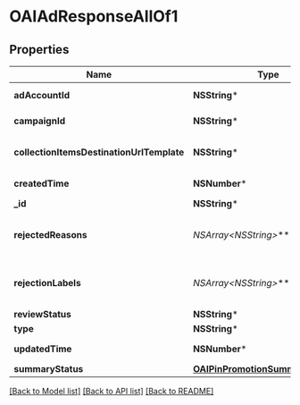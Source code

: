 # OAIAdResponseAllOf1

## Properties
Name | Type | Description | Notes
------------ | ------------- | ------------- | -------------
**adAccountId** | **NSString*** | The ID of the advertiser that this ad belongs to. | [optional] 
**campaignId** | **NSString*** | ID of the ad campaign that contains this ad. | [optional] 
**collectionItemsDestinationUrlTemplate** | **NSString*** | Destination URL template for all items within a collections drawer. | [optional] 
**createdTime** | **NSNumber*** | Pin creation time. Unix timestamp in seconds. | [optional] 
**_id** | **NSString*** | The ID of this ad. | [optional] 
**rejectedReasons** | **NSArray&lt;NSString*&gt;*** | Enum reason why the pin was rejected. Returned if &lt;code&gt;review_status&lt;/code&gt; is \&quot;REJECTED\&quot;. | [optional] 
**rejectionLabels** | **NSArray&lt;NSString*&gt;*** | Text reason why the pin was rejected. Returned if &lt;code&gt;review_status&lt;/code&gt; is \&quot;REJECTED\&quot;. | [optional] 
**reviewStatus** | **NSString*** | Ad review status | [optional] 
**type** | **NSString*** | Always \&quot;ad\&quot;. | [optional] 
**updatedTime** | **NSNumber*** | Last update time. Unix timestamp in seconds. | [optional] 
**summaryStatus** | [**OAIPinPromotionSummaryStatus***](OAIPinPromotionSummaryStatus.md) | Ad summary status | [optional] 

[[Back to Model list]](../README.md#documentation-for-models) [[Back to API list]](../README.md#documentation-for-api-endpoints) [[Back to README]](../README.md)


